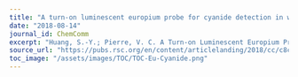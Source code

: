 ```yaml
---
title: "A turn-on luminescent europium probe for cyanide detection in water"
date: "2018-08-14"
journal_id: ChemComm
excerpt: "Huang, S.-Y.; Pierre, V. C. A Turn-on Luminescent Europium Probe for Cyanide Detection in Water. Chem. Commun. 2018, 54 (66), 9210–9213."
source_url: "https://pubs.rsc.org/en/content/articlelanding/2018/cc/c8cc05114c"
toc_image: "/assets/images/TOC/TOC-Eu-Cyanide.png"
---
```

